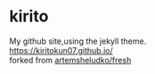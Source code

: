 # kirito
My github site,using the jekyll theme.
<br>
https://kiritokun07.github.io/
<br>
forked from [artemsheludko/fresh](https://github.com/artemsheludko/fresh)